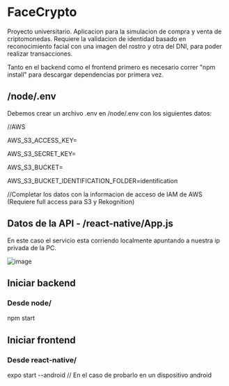 # FaceCrypto

Proyecto universitario. Aplicacion para la simulacion de compra y venta de criptomonedas. Requiere la validacion de identidad basado en reconocimiento facial con una imagen del rostro y otra del DNI, para poder realizar transacciones.

Tanto en el backend como el frontend primero es necesario correr "npm install" para descargar dependencias por primera vez.

## /node/.env

Debemos crear un archivo .env en /node/.env con los siguientes datos:

//AWS

AWS_S3_ACCESS_KEY=

AWS_S3_SECRET_KEY=

AWS_S3_BUCKET=

AWS_S3_BUCKET_IDENTIFICATION_FOLDER=identification

//Completar los datos con la informacion de acceso de IAM de AWS (Requiere full access para S3 y Rekognition)

## Datos de la API - /react-native/App.js

En este caso el servicio esta corriendo localmente apuntando a nuestra ip privada de la PC.

![image](https://user-images.githubusercontent.com/43970345/125346464-2eeab080-e330-11eb-8b6b-588def3a152b.png)

## Iniciar backend
### Desde node/

npm start

## Iniciar frontend
### Desde react-native/

expo start --android // En el caso de probarlo en un dispositivo android
